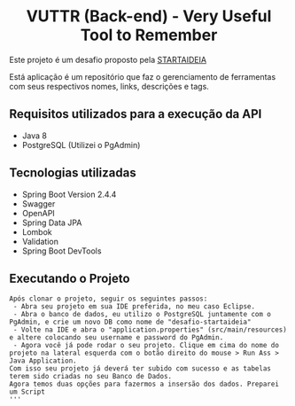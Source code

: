  <h1 align="center"> VUTTR (Back-end) - Very Useful Tool to Remember </h1>
 
 
Este projeto é um desafio proposto pela  <a href="https://startaideia.com.br/">STARTAIDEIA</a>

<p> Está aplicação é um repositório que faz o gerenciamento de ferramentas com seus respectivos nomes, links, descrições e tags. </p>

<h2>Requisitos utilizados para a execução da API</h2>
<ul>
    <li>
     Java 8           
    </li>
    <li>
    PostgreSQL (Utilizei o PgAdmin)
    </li>
</ul>
<h2> Tecnologias utilizadas </h2>
<ul>
    <li>
     Spring Boot Version 2.4.4
    </li>
    <li>
     Swagger
    </li>
    <li>
     OpenAPI
    </li>
     <li>
     Spring Data JPA
    </li>
     <li>
     Lombok
    </li>
      <li>
     Validation
    </li>
      <li>
     Spring Boot DevTools
    </li>
</ul>

<h2>Executando o Projeto</h2

```
Após clonar o projeto, seguir os seguintes passos:
 - Abra seu projeto em sua IDE preferida, no meu caso Eclipse.
 - Abra o banco de dados, eu utilizo o PostgreSQL juntamente com o PgAdmin, e crie um novo DB como nome de "desafio-startaideia"
 - Volte na IDE e abra o "application.properties" (src/main/resources) e altere colocando seu username e password do PgAdmin.
 - Agora você já pode rodar o seu projeto. Clique em cima do nome do projeto na lateral esquerda com o botão direito do mouse > Run Ass > Java Application.
Com isso seu projeto já deverá ter subido com sucesso e as tabelas terem sido criadas no seu Banco de Dados.
Agora temos duas opções para fazermos a insersão dos dados. Preparei um Script 
'''
